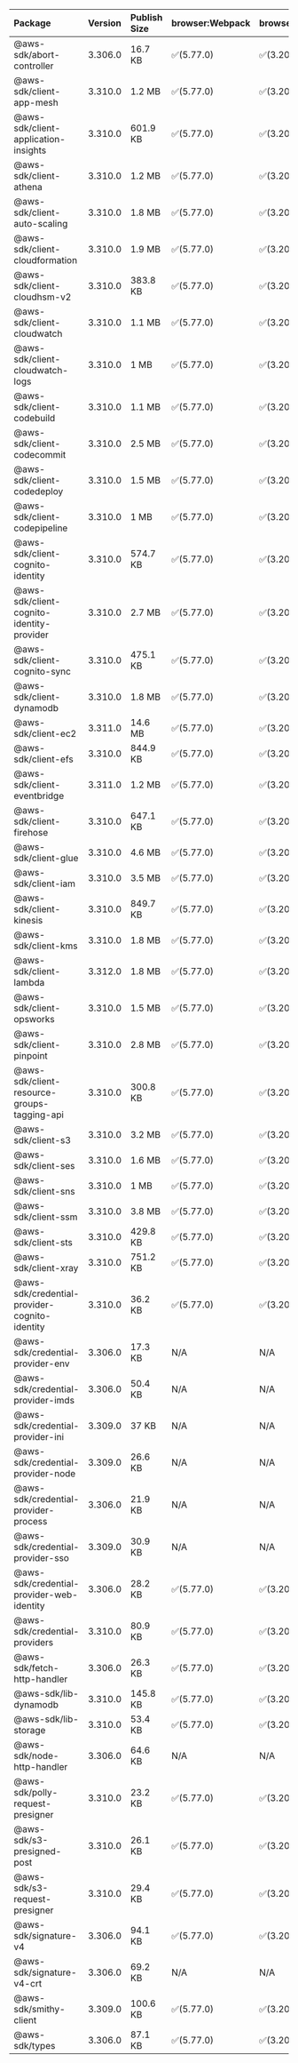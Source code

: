 | Package | Version | Publish Size | browser:Webpack | browser:Rollup | browser:EsBuild |
| :------ | :------ | :----------- | :------ | :----- | :------- |
|@aws-sdk/abort-controller|3.306.0|16.7 KB|✅(5.77.0)|✅(3.20.2)|✅(0.17.15)|
|@aws-sdk/client-app-mesh|3.310.0|1.2 MB|✅(5.77.0)|✅(3.20.2)|✅(0.17.15)|
|@aws-sdk/client-application-insights|3.310.0|601.9 KB|✅(5.77.0)|✅(3.20.2)|✅(0.17.15)|
|@aws-sdk/client-athena|3.310.0|1.2 MB|✅(5.77.0)|✅(3.20.2)|✅(0.17.15)|
|@aws-sdk/client-auto-scaling|3.310.0|1.8 MB|✅(5.77.0)|✅(3.20.2)|✅(0.17.15)|
|@aws-sdk/client-cloudformation|3.310.0|1.9 MB|✅(5.77.0)|✅(3.20.2)|✅(0.17.15)|
|@aws-sdk/client-cloudhsm-v2|3.310.0|383.8 KB|✅(5.77.0)|✅(3.20.2)|✅(0.17.15)|
|@aws-sdk/client-cloudwatch|3.310.0|1.1 MB|✅(5.77.0)|✅(3.20.2)|✅(0.17.15)|
|@aws-sdk/client-cloudwatch-logs|3.310.0|1 MB|✅(5.77.0)|✅(3.20.2)|✅(0.17.15)|
|@aws-sdk/client-codebuild|3.310.0|1.1 MB|✅(5.77.0)|✅(3.20.2)|✅(0.17.15)|
|@aws-sdk/client-codecommit|3.310.0|2.5 MB|✅(5.77.0)|✅(3.20.2)|✅(0.17.15)|
|@aws-sdk/client-codedeploy|3.310.0|1.5 MB|✅(5.77.0)|✅(3.20.2)|✅(0.17.15)|
|@aws-sdk/client-codepipeline|3.310.0|1 MB|✅(5.77.0)|✅(3.20.2)|✅(0.17.15)|
|@aws-sdk/client-cognito-identity|3.310.0|574.7 KB|✅(5.77.0)|✅(3.20.2)|✅(0.17.15)|
|@aws-sdk/client-cognito-identity-provider|3.310.0|2.7 MB|✅(5.77.0)|✅(3.20.2)|✅(0.17.15)|
|@aws-sdk/client-cognito-sync|3.310.0|475.1 KB|✅(5.77.0)|✅(3.20.2)|✅(0.17.15)|
|@aws-sdk/client-dynamodb|3.310.0|1.8 MB|✅(5.77.0)|✅(3.20.2)|✅(0.17.15)|
|@aws-sdk/client-ec2|3.311.0|14.6 MB|✅(5.77.0)|✅(3.20.2)|✅(0.17.15)|
|@aws-sdk/client-efs|3.310.0|844.9 KB|✅(5.77.0)|✅(3.20.2)|✅(0.17.15)|
|@aws-sdk/client-eventbridge|3.311.0|1.2 MB|✅(5.77.0)|✅(3.20.2)|✅(0.17.15)|
|@aws-sdk/client-firehose|3.310.0|647.1 KB|✅(5.77.0)|✅(3.20.2)|✅(0.17.15)|
|@aws-sdk/client-glue|3.310.0|4.6 MB|✅(5.77.0)|✅(3.20.2)|✅(0.17.15)|
|@aws-sdk/client-iam|3.310.0|3.5 MB|✅(5.77.0)|✅(3.20.2)|✅(0.17.15)|
|@aws-sdk/client-kinesis|3.310.0|849.7 KB|✅(5.77.0)|✅(3.20.2)|✅(0.17.15)|
|@aws-sdk/client-kms|3.310.0|1.8 MB|✅(5.77.0)|✅(3.20.2)|✅(0.17.15)|
|@aws-sdk/client-lambda|3.312.0|1.8 MB|✅(5.77.0)|✅(3.20.2)|✅(0.17.15)|
|@aws-sdk/client-opsworks|3.310.0|1.5 MB|✅(5.77.0)|✅(3.20.2)|✅(0.17.15)|
|@aws-sdk/client-pinpoint|3.310.0|2.8 MB|✅(5.77.0)|✅(3.20.2)|✅(0.17.15)|
|@aws-sdk/client-resource-groups-tagging-api|3.310.0|300.8 KB|✅(5.77.0)|✅(3.20.2)|✅(0.17.15)|
|@aws-sdk/client-s3|3.310.0|3.2 MB|✅(5.77.0)|✅(3.20.2)|✅(0.17.15)|
|@aws-sdk/client-ses|3.310.0|1.6 MB|✅(5.77.0)|✅(3.20.2)|✅(0.17.15)|
|@aws-sdk/client-sns|3.310.0|1 MB|✅(5.77.0)|✅(3.20.2)|✅(0.17.15)|
|@aws-sdk/client-ssm|3.310.0|3.8 MB|✅(5.77.0)|✅(3.20.2)|✅(0.17.15)|
|@aws-sdk/client-sts|3.310.0|429.8 KB|✅(5.77.0)|✅(3.20.2)|✅(0.17.15)|
|@aws-sdk/client-xray|3.310.0|751.2 KB|✅(5.77.0)|✅(3.20.2)|✅(0.17.15)|
|@aws-sdk/credential-provider-cognito-identity|3.310.0|36.2 KB|✅(5.77.0)|✅(3.20.2)|✅(0.17.15)|
|@aws-sdk/credential-provider-env|3.306.0|17.3 KB|N/A|N/A|N/A|
|@aws-sdk/credential-provider-imds|3.306.0|50.4 KB|N/A|N/A|N/A|
|@aws-sdk/credential-provider-ini|3.309.0|37 KB|N/A|N/A|N/A|
|@aws-sdk/credential-provider-node|3.309.0|26.6 KB|N/A|N/A|N/A|
|@aws-sdk/credential-provider-process|3.306.0|21.9 KB|N/A|N/A|N/A|
|@aws-sdk/credential-provider-sso|3.309.0|30.9 KB|N/A|N/A|N/A|
|@aws-sdk/credential-provider-web-identity|3.306.0|28.2 KB|✅(5.77.0)|✅(3.20.2)|✅(0.17.15)|
|@aws-sdk/credential-providers|3.310.0|80.9 KB|✅(5.77.0)|✅(3.20.2)|✅(0.17.15)|
|@aws-sdk/fetch-http-handler|3.306.0|26.3 KB|✅(5.77.0)|✅(3.20.2)|✅(0.17.15)|
|@aws-sdk/lib-dynamodb|3.310.0|145.8 KB|✅(5.77.0)|✅(3.20.2)|✅(0.17.15)|
|@aws-sdk/lib-storage|3.310.0|53.4 KB|✅(5.77.0)|✅(3.20.2)|✅(0.17.15)|
|@aws-sdk/node-http-handler|3.306.0|64.6 KB|N/A|N/A|N/A|
|@aws-sdk/polly-request-presigner|3.310.0|23.2 KB|✅(5.77.0)|✅(3.20.2)|✅(0.17.15)|
|@aws-sdk/s3-presigned-post|3.310.0|26.1 KB|✅(5.77.0)|✅(3.20.2)|✅(0.17.15)|
|@aws-sdk/s3-request-presigner|3.310.0|29.4 KB|✅(5.77.0)|✅(3.20.2)|✅(0.17.15)|
|@aws-sdk/signature-v4|3.306.0|94.1 KB|✅(5.77.0)|✅(3.20.2)|✅(0.17.15)|
|@aws-sdk/signature-v4-crt|3.306.0|69.2 KB|N/A|N/A|N/A|
|@aws-sdk/smithy-client|3.309.0|100.6 KB|✅(5.77.0)|✅(3.20.2)|✅(0.17.15)|
|@aws-sdk/types|3.306.0|87.1 KB|✅(5.77.0)|✅(3.20.2)|✅(0.17.15)|

